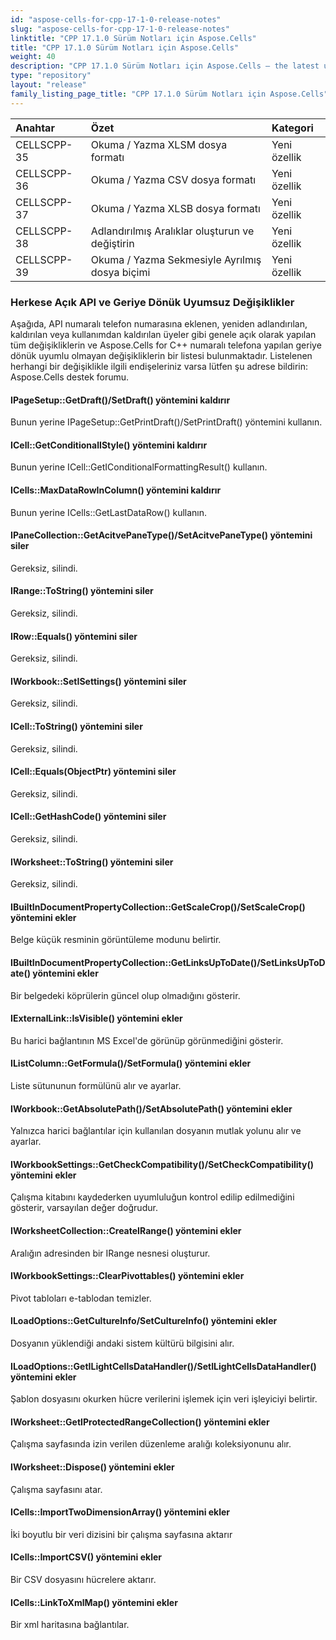 ```yaml
---
id: "aspose-cells-for-cpp-17-1-0-release-notes"
slug: "aspose-cells-for-cpp-17-1-0-release-notes"
linktitle: "CPP 17.1.0 Sürüm Notları için Aspose.Cells"
title: "CPP 17.1.0 Sürüm Notları için Aspose.Cells"
weight: 40
description: "CPP 17.1.0 Sürüm Notları için Aspose.Cells – the latest updates and fixes."
type: "repository"
layout: "release"
family_listing_page_title: "CPP 17.1.0 Sürüm Notları için Aspose.Cells"
---
```

|**Anahtar**|**Özet**|**Kategori**|
|:- |:- |:- |
|CELLSCPP-35|Okuma / Yazma XLSM dosya formatı|Yeni özellik|
|CELLSCPP-36|Okuma / Yazma CSV dosya formatı|Yeni özellik|
|CELLSCPP-37|Okuma / Yazma XLSB dosya formatı|Yeni özellik|
|CELLSCPP-38|Adlandırılmış Aralıklar oluşturun ve değiştirin|Yeni özellik|
|CELLSCPP-39|Okuma / Yazma Sekmesiyle Ayrılmış dosya biçimi|Yeni özellik|
### **Herkese Açık API ve Geriye Dönük Uyumsuz Değişiklikler**
Aşağıda, API numaralı telefon numarasına eklenen, yeniden adlandırılan, kaldırılan veya kullanımdan kaldırılan üyeler gibi genele açık olarak yapılan tüm değişikliklerin ve Aspose.Cells for C++ numaralı telefona yapılan geriye dönük uyumlu olmayan değişikliklerin bir listesi bulunmaktadır. Listelenen herhangi bir değişiklikle ilgili endişeleriniz varsa lütfen şu adrese bildirin: Aspose.Cells destek forumu.
#### **IPageSetup::GetDraft()/SetDraft() yöntemini kaldırır**
Bunun yerine IPageSetup::GetPrintDraft()/SetPrintDraft() yöntemini kullanın.
#### **ICell::GetConditionalIStyle() yöntemini kaldırır**
Bunun yerine ICell::GetIConditionalFormattingResult() kullanın.
#### **ICells::MaxDataRowInColumn() yöntemini kaldırır**
Bunun yerine ICells::GetLastDataRow() kullanın.
#### **IPaneCollection::GetAcitvePaneType()/SetAcitvePaneType() yöntemini siler**
Gereksiz, silindi.
#### **IRange::ToString() yöntemini siler**
Gereksiz, silindi.
#### **IRow::Equals() yöntemini siler**
Gereksiz, silindi.
#### **IWorkbook::SetISettings() yöntemini siler**
Gereksiz, silindi.
#### **ICell::ToString() yöntemini siler**
Gereksiz, silindi.
#### **ICell::Equals(ObjectPtr) yöntemini siler**
Gereksiz, silindi.
#### **ICell::GetHashCode() yöntemini siler**
Gereksiz, silindi.
#### **IWorksheet::ToString() yöntemini siler**
Gereksiz, silindi.
#### **IBuiltInDocumentPropertyCollection::GetScaleCrop()/SetScaleCrop() yöntemini ekler**
Belge küçük resminin görüntüleme modunu belirtir.
#### **IBuiltInDocumentPropertyCollection::GetLinksUpToDate()/SetLinksUpToDate() yöntemini ekler**
Bir belgedeki köprülerin güncel olup olmadığını gösterir.
#### **IExternalLink::IsVisible() yöntemini ekler**
Bu harici bağlantının MS Excel'de görünüp görünmediğini gösterir.
#### **IListColumn::GetFormula()/SetFormula() yöntemini ekler**
Liste sütununun formülünü alır ve ayarlar.
#### **IWorkbook::GetAbsolutePath()/SetAbsolutePath() yöntemini ekler**
Yalnızca harici bağlantılar için kullanılan dosyanın mutlak yolunu alır ve ayarlar.
#### **IWorkbookSettings::GetCheckCompatibility()/SetCheckCompatibility() yöntemini ekler**
Çalışma kitabını kaydederken uyumluluğun kontrol edilip edilmediğini gösterir, varsayılan değer doğrudur.
#### **IWorksheetCollection::CreateIRange() yöntemini ekler**
Aralığın adresinden bir IRange nesnesi oluşturur.
#### **IWorkbookSettings::ClearPivottables() yöntemini ekler**
Pivot tabloları e-tablodan temizler.
#### **ILoadOptions::GetCultureInfo/SetCultureInfo() yöntemini ekler**
Dosyanın yüklendiği andaki sistem kültürü bilgisini alır.
#### **ILoadOptions::GetILightCellsDataHandler()/SetILightCellsDataHandler() yöntemini ekler**
Şablon dosyasını okurken hücre verilerini işlemek için veri işleyiciyi belirtir.
#### **IWorksheet::GetIProtectedRangeCollection() yöntemini ekler**
Çalışma sayfasında izin verilen düzenleme aralığı koleksiyonunu alır.
#### **IWorksheet::Dispose() yöntemini ekler**
Çalışma sayfasını atar.
#### **ICells::ImportTwoDimensionArray() yöntemini ekler**
İki boyutlu bir veri dizisini bir çalışma sayfasına aktarır
#### **ICells::ImportCSV() yöntemini ekler**
Bir CSV dosyasını hücrelere aktarır.
#### **ICells::LinkToXmlMap() yöntemini ekler**
Bir xml haritasına bağlantılar.
